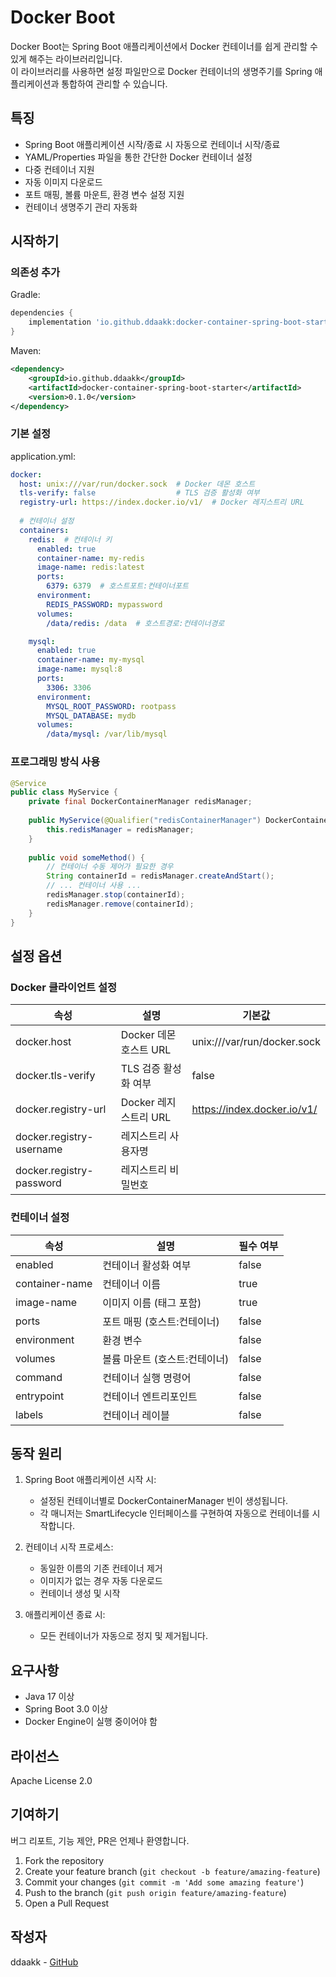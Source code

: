 # Docker Boot

Docker Boot는 Spring Boot 애플리케이션에서 Docker 컨테이너를 쉽게 관리할 수 있게 해주는 라이브러리입니다.   
이 라이브러리를 사용하면 설정 파일만으로 Docker 컨테이너의 생명주기를 Spring 애플리케이션과 통합하여 관리할 수 있습니다.

## 특징
- Spring Boot 애플리케이션 시작/종료 시 자동으로 컨테이너 시작/종료
- YAML/Properties 파일을 통한 간단한 Docker 컨테이너 설정
- 다중 컨테이너 지원
- 자동 이미지 다운로드
- 포트 매핑, 볼륨 마운트, 환경 변수 설정 지원
- 컨테이너 생명주기 관리 자동화

## 시작하기

### 의존성 추가

Gradle:
```groovy
dependencies {
    implementation 'io.github.ddaakk:docker-container-spring-boot-starter:0.1.0'
}
```

Maven:
```xml
<dependency>
    <groupId>io.github.ddaakk</groupId>
    <artifactId>docker-container-spring-boot-starter</artifactId>
    <version>0.1.0</version>
</dependency>
```

### 기본 설정

application.yml:
```yaml
docker:
  host: unix:///var/run/docker.sock  # Docker 데몬 호스트
  tls-verify: false                  # TLS 검증 활성화 여부
  registry-url: https://index.docker.io/v1/  # Docker 레지스트리 URL
  
  # 컨테이너 설정
  containers:
    redis:  # 컨테이너 키
      enabled: true
      container-name: my-redis
      image-name: redis:latest
      ports:
        6379: 6379  # 호스트포트:컨테이너포트
      environment:
        REDIS_PASSWORD: mypassword
      volumes:
        /data/redis: /data  # 호스트경로:컨테이너경로

    mysql:
      enabled: true
      container-name: my-mysql
      image-name: mysql:8
      ports:
        3306: 3306
      environment:
        MYSQL_ROOT_PASSWORD: rootpass
        MYSQL_DATABASE: mydb
      volumes:
        /data/mysql: /var/lib/mysql
```

### 프로그래밍 방식 사용

```java
@Service
public class MyService {
    private final DockerContainerManager redisManager;
    
    public MyService(@Qualifier("redisContainerManager") DockerContainerManager redisManager) {
        this.redisManager = redisManager;
    }
    
    public void someMethod() {
        // 컨테이너 수동 제어가 필요한 경우
        String containerId = redisManager.createAndStart();
        // ... 컨테이너 사용 ...
        redisManager.stop(containerId);
        redisManager.remove(containerId);
    }
}
```

## 설정 옵션

### Docker 클라이언트 설정

| 속성 | 설명 | 기본값 |
|------|------|--------|
| docker.host | Docker 데몬 호스트 URL | unix:///var/run/docker.sock |
| docker.tls-verify | TLS 검증 활성화 여부 | false |
| docker.registry-url | Docker 레지스트리 URL | https://index.docker.io/v1/ |
| docker.registry-username | 레지스트리 사용자명 | |
| docker.registry-password | 레지스트리 비밀번호 | |

### 컨테이너 설정

| 속성 | 설명 | 필수 여부 |
|------|------|-----------|
| enabled | 컨테이너 활성화 여부 | false |
| container-name | 컨테이너 이름 | true |
| image-name | 이미지 이름 (태그 포함) | true |
| ports | 포트 매핑 (호스트:컨테이너) | false |
| environment | 환경 변수 | false |
| volumes | 볼륨 마운트 (호스트:컨테이너) | false |
| command | 컨테이너 실행 명령어 | false |
| entrypoint | 컨테이너 엔트리포인트 | false |
| labels | 컨테이너 레이블 | false |

## 동작 원리

1. Spring Boot 애플리케이션 시작 시:
   - 설정된 컨테이너별로 DockerContainerManager 빈이 생성됩니다.
   - 각 매니저는 SmartLifecycle 인터페이스를 구현하여 자동으로 컨테이너를 시작합니다.

2. 컨테이너 시작 프로세스:
   - 동일한 이름의 기존 컨테이너 제거
   - 이미지가 없는 경우 자동 다운로드
   - 컨테이너 생성 및 시작

3. 애플리케이션 종료 시:
   - 모든 컨테이너가 자동으로 정지 및 제거됩니다.

## 요구사항

- Java 17 이상
- Spring Boot 3.0 이상
- Docker Engine이 실행 중이어야 함

## 라이선스

Apache License 2.0

## 기여하기

버그 리포트, 기능 제안, PR은 언제나 환영합니다.

1. Fork the repository
2. Create your feature branch (`git checkout -b feature/amazing-feature`)
3. Commit your changes (`git commit -m 'Add some amazing feature'`)
4. Push to the branch (`git push origin feature/amazing-feature`)
5. Open a Pull Request

## 작성자

ddaakk - [GitHub](https://github.com/ddaakk)
